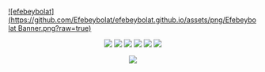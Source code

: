 [![efebeybolat](https://github.com/Efebeybolat/efebeybolat.github.io/assets/png/Efebeybolat Banner.png?raw=true)](https://efebeybolat.github.io/)
<p align="center">
   <a href="https://discord.com/users/521771131385151488" target"blank_"><img src="https://img.shields.io/badge/discord%20-111111.svg?&style=for-the-badge&logo=discord&logoColor=white"></a>
   <a href="https://open.spotify.com/user/31aac5pvykdvab4rwdkuzjyfezuy" target"blank_"><img src="https://img.shields.io/badge/Spotify%20-111111.svg?&style=for-the-badge&logo=spotify&logoColor=white"></a>
   <a href="https://www.youtube.com/channel/UCgtus-fBss-VPbTTlNoftIg" target"blank_"><img src="https://img.shields.io/badge/youtube%20-111111.svg?&style=for-the-badge&logo=youtube&logoColor=white"></a>
   <a href="https://www.instagram.com/Efebeybolat_Coder" target"blank_"><img src="https://img.shields.io/badge/INSTAGRAM%20-111111.svg?&style=for-the-badge&logo=instagram&logoColor=white"></a>
   <a href="https://github.com/efebeybolat" target"blank_"><img src="https://img.shields.io/badge/GitHub%20-111111.svg?&style=for-the-badge&logo=github&logoColor=white"></a>
   <a href="https://twitter.com/efebeybolat" target"blank_"><img src="https://img.shields.io/badge/Twitter%20-111111.svg?&style=for-the-badge&logo=twitter&logoColor=white"></a>
</p>
<div align="center">
   <a href="https://discord.com/users/521771131385151488" target="_blank">
      <img src="https://lanyard-profile-readme.vercel.app/api/521771131385151488?bg=111111">
   </a>
</div>
